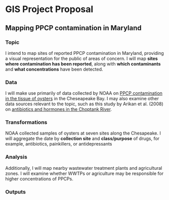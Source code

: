 # GIS Project Proposal
## Mapping PPCP contamination in Maryland
### Topic 
I intend to map sites of reported PPCP contamination in Maryland, providing a visual representation for the public of areas of concern. I will map **sites where contamination has been reported**, along with **which contaminants** and **what concentrations** have been detected. 
### Data 
I will make use primarily of data collected by NOAA on [PPCP contamination in the tissue of oysters](https://repository.library.noaa.gov/view/noaa/20268) in the Cheseapeake Bay. I may also examine other data sources relevant to the topic, such as this study by Arikan et al. (2008) on [antibiotics and hormones in the Choptank River](https://www.sciencedirect.com/science/article/abs/pii/S0011916408001434).
### Transformations
NOAA collected samples of oysters at seven sites along the Chesapeake. I will aggregate the date by **collection site** and **class/purpose** of drugs, for example, antibiotics, painkillers, or antidepressants
### Analysis
Additionally, I will map nearby wastewater treatment plants and agricultural zones. I will examine whether WWTPs or agriculture may be responsible for higher concentrations of PPCPs.
### Outputs
